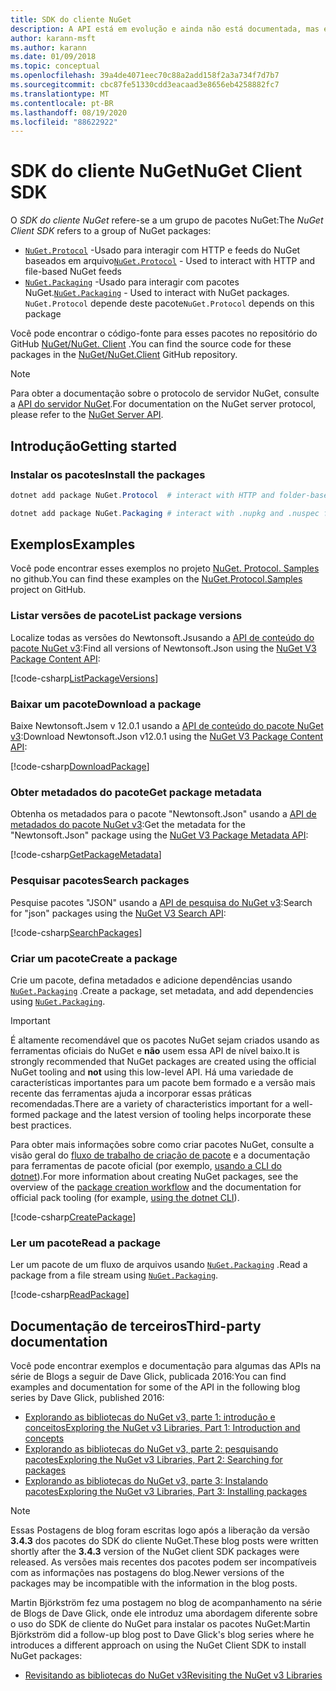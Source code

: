 ```yaml
---
title: SDK do cliente NuGet
description: A API está em evolução e ainda não está documentada, mas exemplos estão disponíveis no blog de Dave Glick.
author: karann-msft
ms.author: karann
ms.date: 01/09/2018
ms.topic: conceptual
ms.openlocfilehash: 39a4de4071eec70c88a2add158f2a3a734f7d7b7
ms.sourcegitcommit: cbc87fe51330cdd3eacaad3e8656eb4258882fc7
ms.translationtype: MT
ms.contentlocale: pt-BR
ms.lasthandoff: 08/19/2020
ms.locfileid: "88622922"
---
```

# <a name="nuget-client-sdk"></a><span data-ttu-id="883fc-103">SDK do cliente NuGet</span><span class="sxs-lookup"><span data-stu-id="883fc-103">NuGet Client SDK</span></span>

<span data-ttu-id="883fc-104">O *SDK do cliente NuGet* refere-se a um grupo de pacotes NuGet:</span><span class="sxs-lookup"><span data-stu-id="883fc-104">The *NuGet Client SDK* refers to a group of NuGet packages:</span></span>

* <span data-ttu-id="883fc-105">[`NuGet.Protocol`](https://www.nuget.org/packages/NuGet.Protocol) -Usado para interagir com HTTP e feeds do NuGet baseados em arquivo</span><span class="sxs-lookup"><span data-stu-id="883fc-105">[`NuGet.Protocol`](https://www.nuget.org/packages/NuGet.Protocol) - Used to interact with HTTP and file-based NuGet feeds</span></span>
* <span data-ttu-id="883fc-106">[`NuGet.Packaging`](https://www.nuget.org/packages/NuGet.Packaging) -Usado para interagir com pacotes NuGet.</span><span class="sxs-lookup"><span data-stu-id="883fc-106">[`NuGet.Packaging`](https://www.nuget.org/packages/NuGet.Packaging) - Used to interact with NuGet packages.</span></span> <span data-ttu-id="883fc-107">`NuGet.Protocol` depende deste pacote</span><span class="sxs-lookup"><span data-stu-id="883fc-107">`NuGet.Protocol` depends on this package</span></span>

<span data-ttu-id="883fc-108">Você pode encontrar o código-fonte para esses pacotes no repositório do GitHub [NuGet/NuGet. Client](https://github.com/NuGet/NuGet.Client) .</span><span class="sxs-lookup"><span data-stu-id="883fc-108">You can find the source code for these packages in the [NuGet/NuGet.Client](https://github.com/NuGet/NuGet.Client) GitHub repository.</span></span>

> [!Note]
> <span data-ttu-id="883fc-109">Para obter a documentação sobre o protocolo de servidor NuGet, consulte a [API do servidor NuGet](~/api/overview.md).</span><span class="sxs-lookup"><span data-stu-id="883fc-109">For documentation on the NuGet server protocol, please refer to the [NuGet Server API](~/api/overview.md).</span></span>

## <a name="getting-started"></a><span data-ttu-id="883fc-110">Introdução</span><span class="sxs-lookup"><span data-stu-id="883fc-110">Getting started</span></span>

### <a name="install-the-packages"></a><span data-ttu-id="883fc-111">Instalar os pacotes</span><span class="sxs-lookup"><span data-stu-id="883fc-111">Install the packages</span></span>

```ps1
dotnet add package NuGet.Protocol  # interact with HTTP and folder-based NuGet package feeds, includes NuGet.Packaging

dotnet add package NuGet.Packaging # interact with .nupkg and .nuspec files from a stream
```

## <a name="examples"></a><span data-ttu-id="883fc-112">Exemplos</span><span class="sxs-lookup"><span data-stu-id="883fc-112">Examples</span></span>

<span data-ttu-id="883fc-113">Você pode encontrar esses exemplos no projeto [NuGet. Protocol. Samples](https://github.com/NuGet/Samples/tree/master/NuGetProtocolSamples) no github.</span><span class="sxs-lookup"><span data-stu-id="883fc-113">You can find these examples on the [NuGet.Protocol.Samples](https://github.com/NuGet/Samples/tree/master/NuGetProtocolSamples) project on GitHub.</span></span>

### <a name="list-package-versions"></a><span data-ttu-id="883fc-114">Listar versões de pacote</span><span class="sxs-lookup"><span data-stu-id="883fc-114">List package versions</span></span>

<span data-ttu-id="883fc-115">Localize todas as versões do Newtonsoft.Jsusando a [API de conteúdo do pacote NuGet v3](../api/package-base-address-resource.md#enumerate-package-versions):</span><span class="sxs-lookup"><span data-stu-id="883fc-115">Find all versions of Newtonsoft.Json using the [NuGet V3 Package Content API](../api/package-base-address-resource.md#enumerate-package-versions):</span></span>

[!code-csharp[ListPackageVersions](~/../nuget-samples/NuGetProtocolSamples/Program.cs?name=ListPackageVersions)]

### <a name="download-a-package"></a><span data-ttu-id="883fc-116">Baixar um pacote</span><span class="sxs-lookup"><span data-stu-id="883fc-116">Download a package</span></span>

<span data-ttu-id="883fc-117">Baixe Newtonsoft.Jsem v 12.0.1 usando a [API de conteúdo do pacote NuGet v3](../api/package-base-address-resource.md):</span><span class="sxs-lookup"><span data-stu-id="883fc-117">Download Newtonsoft.Json v12.0.1 using the [NuGet V3 Package Content API](../api/package-base-address-resource.md):</span></span>

[!code-csharp[DownloadPackage](~/../nuget-samples/NuGetProtocolSamples/Program.cs?name=DownloadPackage)]

### <a name="get-package-metadata"></a><span data-ttu-id="883fc-118">Obter metadados do pacote</span><span class="sxs-lookup"><span data-stu-id="883fc-118">Get package metadata</span></span>

<span data-ttu-id="883fc-119">Obtenha os metadados para o pacote "Newtonsoft.Json" usando a [API de metadados do pacote NuGet v3](../api/registration-base-url-resource.md):</span><span class="sxs-lookup"><span data-stu-id="883fc-119">Get the metadata for the "Newtonsoft.Json" package using the [NuGet V3 Package Metadata API](../api/registration-base-url-resource.md):</span></span>

[!code-csharp[GetPackageMetadata](~/../nuget-samples/NuGetProtocolSamples/Program.cs?name=GetPackageMetadata)]

### <a name="search-packages"></a><span data-ttu-id="883fc-120">Pesquisar pacotes</span><span class="sxs-lookup"><span data-stu-id="883fc-120">Search packages</span></span>

<span data-ttu-id="883fc-121">Pesquise pacotes "JSON" usando a [API de pesquisa do NuGet v3](../api/search-query-service-resource.md):</span><span class="sxs-lookup"><span data-stu-id="883fc-121">Search for "json" packages using the [NuGet V3 Search API](../api/search-query-service-resource.md):</span></span>

[!code-csharp[SearchPackages](~/../nuget-samples/NuGetProtocolSamples/Program.cs?name=SearchPackages)]

### <a name="create-a-package"></a><span data-ttu-id="883fc-122">Criar um pacote</span><span class="sxs-lookup"><span data-stu-id="883fc-122">Create a package</span></span>

<span data-ttu-id="883fc-123">Crie um pacote, defina metadados e adicione dependências usando [`NuGet.Packaging`](https://www.nuget.org/packages/NuGet.Packaging) .</span><span class="sxs-lookup"><span data-stu-id="883fc-123">Create a package, set metadata, and add dependencies using [`NuGet.Packaging`](https://www.nuget.org/packages/NuGet.Packaging).</span></span>

> [!IMPORTANT]
> <span data-ttu-id="883fc-124">É altamente recomendável que os pacotes NuGet sejam criados usando as ferramentas oficiais do NuGet e **não** usem essa API de nível baixo.</span><span class="sxs-lookup"><span data-stu-id="883fc-124">It is strongly recommended that NuGet packages are created using the official NuGet tooling and **not** using this low-level API.</span></span> <span data-ttu-id="883fc-125">Há uma variedade de características importantes para um pacote bem formado e a versão mais recente das ferramentas ajuda a incorporar essas práticas recomendadas.</span><span class="sxs-lookup"><span data-stu-id="883fc-125">There are a variety of characteristics important for a well-formed package and the latest version of tooling helps incorporate these best practices.</span></span>
> 
> <span data-ttu-id="883fc-126">Para obter mais informações sobre como criar pacotes NuGet, consulte a visão geral do [fluxo de trabalho de criação de pacote](../create-packages/overview-and-workflow.md) e a documentação para ferramentas de pacote oficial (por exemplo, [usando a CLI do dotnet](../create-packages/creating-a-package-dotnet-cli.md)).</span><span class="sxs-lookup"><span data-stu-id="883fc-126">For more information about creating NuGet packages, see the overview of the [package creation workflow](../create-packages/overview-and-workflow.md) and the documentation for official pack tooling (for example, [using the dotnet CLI](../create-packages/creating-a-package-dotnet-cli.md)).</span></span>

[!code-csharp[CreatePackage](~/../nuget-samples/NuGetProtocolSamples/Program.cs?name=CreatePackage)]

### <a name="read-a-package"></a><span data-ttu-id="883fc-127">Ler um pacote</span><span class="sxs-lookup"><span data-stu-id="883fc-127">Read a package</span></span>

<span data-ttu-id="883fc-128">Ler um pacote de um fluxo de arquivos usando [`NuGet.Packaging`](https://www.nuget.org/packages/NuGet.Packaging) .</span><span class="sxs-lookup"><span data-stu-id="883fc-128">Read a package from a file stream using [`NuGet.Packaging`](https://www.nuget.org/packages/NuGet.Packaging).</span></span>

[!code-csharp[ReadPackage](~/../nuget-samples/NuGetProtocolSamples/Program.cs?name=ReadPackage)]

## <a name="third-party-documentation"></a><span data-ttu-id="883fc-129">Documentação de terceiros</span><span class="sxs-lookup"><span data-stu-id="883fc-129">Third-party documentation</span></span>

<span data-ttu-id="883fc-130">Você pode encontrar exemplos e documentação para algumas das APIs na série de Blogs a seguir de Dave Glick, publicada 2016:</span><span class="sxs-lookup"><span data-stu-id="883fc-130">You can find examples and documentation for some of the API in the following blog series by Dave Glick, published 2016:</span></span>

- [<span data-ttu-id="883fc-131">Explorando as bibliotecas do NuGet v3, parte 1: introdução e conceitos</span><span class="sxs-lookup"><span data-stu-id="883fc-131">Exploring the NuGet v3 Libraries, Part 1: Introduction and concepts</span></span>](http://daveaglick.com/posts/exploring-the-nuget-v3-libraries-part-1)
- [<span data-ttu-id="883fc-132">Explorando as bibliotecas do NuGet v3, parte 2: pesquisando pacotes</span><span class="sxs-lookup"><span data-stu-id="883fc-132">Exploring the NuGet v3 Libraries, Part 2: Searching for packages</span></span>](http://daveaglick.com/posts/exploring-the-nuget-v3-libraries-part-2)
- [<span data-ttu-id="883fc-133">Explorando as bibliotecas do NuGet v3, parte 3: Instalando pacotes</span><span class="sxs-lookup"><span data-stu-id="883fc-133">Exploring the NuGet v3 Libraries, Part 3: Installing packages</span></span>](http://daveaglick.com/posts/exploring-the-nuget-v3-libraries-part-3)

> [!Note]
> <span data-ttu-id="883fc-134">Essas Postagens de blog foram escritas logo após a liberação da versão **3.4.3** dos pacotes do SDK do cliente NuGet.</span><span class="sxs-lookup"><span data-stu-id="883fc-134">These blog posts were written shortly after the **3.4.3** version of the NuGet client SDK packages were released.</span></span>
> <span data-ttu-id="883fc-135">As versões mais recentes dos pacotes podem ser incompatíveis com as informações nas postagens do blog.</span><span class="sxs-lookup"><span data-stu-id="883fc-135">Newer versions of the packages may be incompatible with the information in the blog posts.</span></span>

<span data-ttu-id="883fc-136">Martin Björkström fez uma postagem no blog de acompanhamento na série de Blogs de Dave Glick, onde ele introduz uma abordagem diferente sobre o uso do SDK de cliente do NuGet para instalar os pacotes NuGet:</span><span class="sxs-lookup"><span data-stu-id="883fc-136">Martin Björkström did a follow-up blog post to Dave Glick's blog series where he introduces a different approach on using the NuGet Client SDK to install NuGet packages:</span></span>

- [<span data-ttu-id="883fc-137">Revisitando as bibliotecas do NuGet v3</span><span class="sxs-lookup"><span data-stu-id="883fc-137">Revisiting the NuGet v3 Libraries</span></span>](https://martinbjorkstrom.com/posts/2018-09-19-revisiting-nuget-client-libraries)
